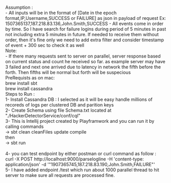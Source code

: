 Assumption :
<br />
    - All inputs will be in the format of [Date in the epoch format,IP,Username,SUCCESS or FAILURE] as json in payload of request
        Ex: 1507365137,187.218.83.136,John.Smith,SUCCESS
    - All events come in order by time. So I have search for failure logins during period of 5 minutes in past not including extra 5 minutes in future.
      If needed to receive them without order, then it's fine only we need to add extra filter and consider timestamp of event + 300 sec to check it as well
<br /> 
Note: <br />
    - If there many requests sent to server on parallel, server response based on current status and count he received so far.
    as example server may have 3 failed and next one arrived due to latency in network the fifth before the forth. 
    Then fifths will be normal but forth will be suspecious
   <br /> 
PreRequists as on mac:<br /> 
      brew install sbt<br /> 
      brew install cassandra<br /> 
  Steps to Run :<br /> 
  1- Install Cassandra DB : I selected as it will be easy handle millions of recoreds of logs per clustered DB and parition keys<br /> 
  2- Create Schema using file Schema.txt located at "./HackerDetectorService/conf/cql"<br /> 
  3- This is Intellij project created by Playframwork and you can run it by calling commands<br /> 
    -> sbt clean cleanFiles update compile<br /> 
    then<br /> 
    -> sbt run<br /> 
    <br /> 
  4- you can test endpoint by either postman or curl command as follow :
    <br /> 
    curl -X POST http://localhost:9000/parselogline -H 'content-type: application/json' -d '"1907365745,187.218.83.190,John.Smith,FAILURE"'
    <br /> 
  5- I have added endpoint /test which run about 1000 parallel thread to hit server to make sure all requests are processed fine.<br /> 
